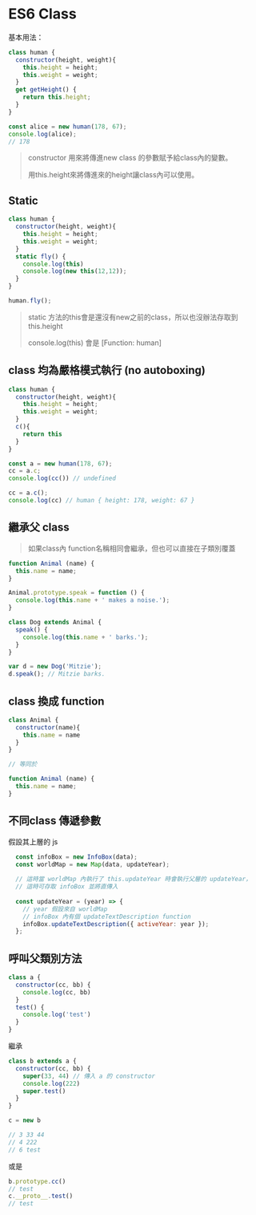 # ES6 Class

基本用法：

```javascript
class human {
  constructor(height, weight){
    this.height = height;
    this.weight = weight;
  }
  get getHeight() {
    return this.height;
  }
}

const alice = new human(178, 67);
console.log(alice);
// 178
```

> constructor 用來將傳進new class 的參數賦予給class內的變數。
>
> 用this.height來將傳進來的height讓class內可以使用。

## Static

```javascript
class human {
  constructor(height, weight){
    this.height = height;
    this.weight = weight;
  }
  static fly() {
    console.log(this)
    console.log(new this(12,12));
  }
}

human.fly();
```

> static 方法的this會是還沒有new之前的class，所以也沒辦法存取到this.height
>
> console.log\(this\) 會是 \[Function: human\]

## class 均為嚴格模式執行 \(no autoboxing\)

```javascript
class human {
  constructor(height, weight){
    this.height = height;
    this.weight = weight;
  }
  c(){
    return this
  }
}

const a = new human(178, 67);
cc = a.c;
console.log(cc()) // undefined

cc = a.c();
console.log(cc) // human { height: 178, weight: 67 }
```

## 繼承父 class

> 如果class內 function名稱相同會繼承，但也可以直接在子類別覆蓋

```javascript
function Animal (name) {
  this.name = name;  
}

Animal.prototype.speak = function () {
  console.log(this.name + ' makes a noise.');
}

class Dog extends Animal {
  speak() {
    console.log(this.name + ' barks.');
  }
}

var d = new Dog('Mitzie');
d.speak(); // Mitzie barks.
```

## class 換成 function

```javascript
class Animal {
  constructor(name){
    this.name = name
  }
}

// 等同於

function Animal (name) {
  this.name = name;  
}
```

## 不同class 傳遞參數

假設其上層的 js

```javascript
  const infoBox = new InfoBox(data);
  const worldMap = new Map(data, updateYear);
  
  // 這時當 worldMap 內執行了 this.updateYear 時會執行父層的 updateYear，
  // 這時可存取 infoBox 並將直傳入
  
  const updateYear = (year) => {
    // year 假設來自 worldMap
    // infoBox 內有個 updateTextDescription function
    infoBox.updateTextDescription({ activeYear: year });
  };
```

## 呼叫父類別方法

```javascript
class a {
  constructor(cc, bb) {
    console.log(cc, bb)
  }
  test() {
    console.log('test')
  }
}
```

繼承

```javascript
class b extends a {
  constructor(cc, bb) {
    super(33, 44) // 傳入 a 的 constructor
    console.log(222)
    super.test()
  }
}

c = new b

// 3 33 44
// 4 222
// 6 test
```

或是

```javascript
b.prototype.cc()
// test
c.__proto__.test()
// test
```


